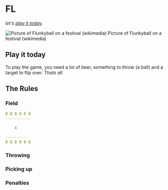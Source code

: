 # FL

*let's [play it today](#play).*

![Picture of Flunkyball on a festival (wikimedia)](https://upload.wikimedia.org/wikipedia/commons/e/ee/Area4-2010-flunkyball.JPG)
Picture of Flunkyball on a festival (wikimedia)

## Play it today

To play the game, you need a lot of beer, something to throw (a ball) and a target to flip over. 
*Thats all*

## The Rules

### Field

```yml
B B B B B B
-----------

    A

----------
B B B B B B
 ```
    
### Throwing

### Picking up

### Penalties
